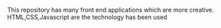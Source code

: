 This repository has many front end applications which are more creative. HTML,CSS,Javascript are the technology has been used
